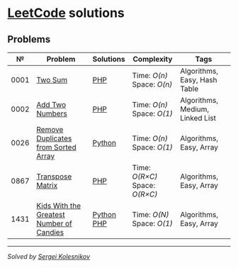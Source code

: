# [LeetCode](https://leetcode.com/problemset/all/) solutions

## Problems
№    | Problem | Solutions | Complexity | Tags
---- | ------- | --------- | ---------- | ----
0001 | [Two Sum](https://leetcode.com/problems/two-sum) | [PHP](algorithms/two-sum.php) | Time: _O(n)_<br> Space: _O(n)_ | Algorithms, Easy, Hash Table
0002 | [Add Two Numbers](https://leetcode.com/problems/add-two-numbers) | [PHP](algorithms/add-two-numbers.php) |  Time: _O(n)_<br> Space: _O(1)_ | Algorithms, Medium, Linked List
0026 | [Remove Duplicates from Sorted Array](https://leetcode.com/problems/remove-duplicates-from-sorted-array) | [Python](algorithms/remove-duplicates-from-sorted-array.py) |  Time: _O(n)_<br> Space: _O(1)_ | Algorithms, Easy, Array
0867 | [Transpose Matrix](https://leetcode.com/problems/transpose-matrix) | [PHP](algorithms/transpose-matrix.php) |  Time: _O(R×C)_<br> Space: _O(R×C)_<br>| Algorithms, Easy, Array
1431 | [Kids With the Greatest Number of Candies](https://leetcode.com/problems/kids-with-the-greatest-number-of-candies) | [Python](algorithms/kids-with-the-greatest-number-of-candies.py)<br>[PHP](algorithms/kids-with-the-greatest-number-of-candies.php) |  Time: _O(N)_<br> Space: _O(1)_<br>| Algorithms, Easy, Array

---
_Solved by [Sergei Kolesnikov](https://github.com/win0err)_
